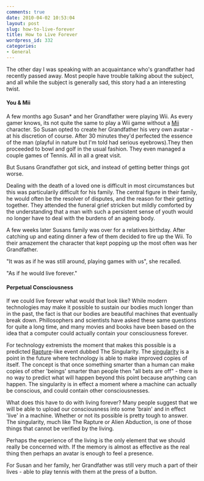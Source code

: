 ```yaml
---
comments: true
date: 2010-04-02 10:53:04
layout: post
slug: how-to-live-forever
title: How to Live Forever
wordpress_id: 332
categories:
- General
---
```


The other day I was speaking with an acquaintance who's grandfather had recently passed away. Most people have trouble talking about the subject, and all while the subject is generally sad, this story had a an interesting twist.


#### You & Mii


A few months ago Susan* and her Grandfather were playing Wii. As every gamer knows, its not quite the same to play a Wii game without a [Mii](http://images.google.com/images?hl=en&source=hp&q=mii&gbv=2&aq=f&aqi=g10&aql=&oq=&gs_rfai=) character. So Susan opted to create her Grandfather his very own avatar - at his discretion of course. After 30 minutes they'd perfected the essence of the man (playful in nature but I'm told had serious eyebrows).They then proceeded to bowl and golf in the usual fashion. They even managed a couple games of Tennis. All in all a great visit.

But Susans Grandfather got sick, and instead of getting better things got worse.

Dealing with the death of a loved one is difficult in most circumstances but this was particularily difficult for his family. The central figure in their family, he would often be the resolver of disputes, and the reason for their getting together. They attended the funeral grief stricken but mildly comforted by the understanding that a man with such a persistent sense of youth would no longer have to deal with the burdens of an ageing body.

A few weeks later Susans family was over for a relatives birthday. After catching up and eating dinner a few of them decided to fire up the Wii. To their amazement the character that kept popping up the most often was her Grandfather.

"It was as if he was still around, playing games with us", she recalled.

"As if he would live forever."


#### Perpetual Consciousness


If we could live forever what would that look like? While modern technologies may make it possible to sustain our bodies much longer than in the past, the fact is that our bodies are beautiful machines that eventually break down. Phillosophers and scientists have asked these same questions for quite a long time, and many movies and books have been based on the idea that a computer could actually contain your consciousness forever.

For technology extremists the moment that makes this possible is a predicted [Rapture](http://en.wikipedia.org/wiki/Rapture)-like event dubbed The Singularity. The [singularity](http://en.wikipedia.org/wiki/The_Singularity_Is_Near) is a point in the future where technology is able to make improved copies of itself. The concept is that once something smarter than a human can make copies of other 'beings' smarter than people then "all bets are off" - there is no way to predict what will happen beyond this point because anything can happen. The singularity is in effect a moment where a machine can actually be conscious, and could contain other consciousnesses.

What does this have to do with living forever? Many people suggest that we will be able to upload our consciousness into some 'brain' and in effect 'live' in a machine. Whether or not its possible is pretty tough to answer. The singularity, much like The Rapture or Alien Abduction, is one of those things that cannot be verified by the living.

Perhaps the experience of the living is the only element that we should really be concerned with. If the memory is almost as effective as the real thing then perhaps an avatar is enough to feel a presence.

For Susan and her family, her Grandfather was still very much a part of their lives - able to play tennis with them at the press of a button.
